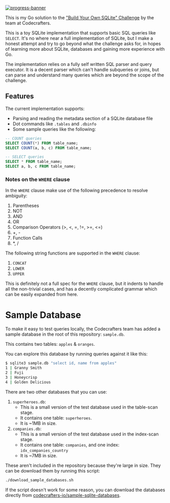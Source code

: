 [![progress-banner](https://backend.codecrafters.io/progress/sqlite/33452344-e83b-43b7-b9f4-50e42d459472)](https://app.codecrafters.io/users/codecrafters-bot?r=2qF)

This is my Go solution to the
["Build Your Own SQLite" Challenge](https://codecrafters.io/challenges/sqlite) by the team at Codecrafters.

This is a toy SQLite implementation that supports basic SQL queries like `SELECT`. It's no where near a full implementation of SQLite, but I make a honest attempt and try to go beyond what the challenge asks for, in hopes of learning more about SQLite, databases and gaining more experience with Go.

The implementation relies on a fully self written SQL parser and query executor. It is a decent parser which can't handle subqueries or joins, but can parse and understand many queries which are beyond the scope of the challenge.

## Features

The current implementation supports:
- Parsing and reading the metadata section of a SQLite database file
- Dot commands like `.tables` and `.dbinfo`
- Some sample queries like the following:

```sql
-- COUNT queries
SELECT COUNT(*) FROM table_name;
SELECT COUNT(a, b, c) FROM table_name;

-- SELECT queries
SELECT * FROM table_name;
SELECT a, b, c FROM table_name;
```
### Notes on the `WHERE` clause

In the `WHERE` clause make use of the following precedence to resolve ambiguity:
1. Parentheses 
2. NOT
3. AND
4. OR
5. Comparison Operators (>, <, =, !=, >=, <=)
6. +, - 
7. Function Calls
8. *, /

The following string functions are supported in the `WHERE` clause:
1. `CONCAT`
2. `LOWER`
3. `UPPER`

This is definitely not a full spec for the `WHERE` clause, but it indents to handle all the non-trivial cases, and has a decently complicated grammar which can be easily expanded from here.

# Sample Database

To make it easy to test queries locally, the Codecrafters team has added a sample database in the root of this repository: `sample.db`.

This contains two tables: `apples` & `oranges`. 

You can explore this database by running queries against it like this:

```sh
$ sqlite3 sample.db "select id, name from apples"
1 | Granny Smith
2 | Fuji
3 | Honeycrisp
4 | Golden Delicious
```

There are two other databases that you can use:

1. `superheroes.db`:
   - This is a small version of the test database used in the table-scan stage.
   - It contains one table: `superheroes`.
   - It is ~1MB in size.
2. `companies.db`:
   - This is a small version of the test database used in the index-scan stage.
   - It contains one table: `companies`, and one index: `idx_companies_country`
   - It is ~7MB in size.

These aren't included in the repository because they're large in size. They can be download them by running this script:

```sh
./download_sample_databases.sh
```

If the script doesn't work for some reason, you can download the databases directly from [codecrafters-io/sample-sqlite-databases](https://github.com/codecrafters-io/sample-sqlite-databases).
